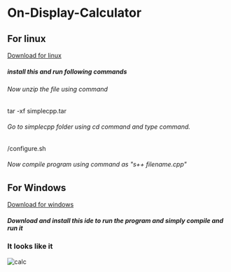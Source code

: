 # On-Display-Calculator
## For linux
   [Download for linux](https://www.cse.iitb.ac.in/~ranade/simplecpp/simplecpp.tar)
##### install this and run following commands
###### Now unzip the file using command
tar -xf simplecpp.tar
###### Go to simplecpp folder using cd command and type command.
/configure.sh
###### Now compile program using command as "s++ filename.cpp"
## For Windows
   [Download for windows](https://www.cse.iitb.ac.in/~ranade/simplecpp/SimpleCodeBlocks.exe)
##### Download and install this ide to run the program and simply compile and run it

### It looks like it 

![calc](https://user-images.githubusercontent.com/121307717/209436583-c35a9349-a7b2-429a-9ce2-c3da3083cff1.png)
